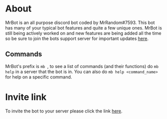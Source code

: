 # About
MrBot is an all purpose discord bot coded by MrRandom#7593. This bot has many of your typical bot features and quite a few unique ones. MrBot is still being actively worked on and new features are being added all the time so be sure to join the bots support server for important updates [here](https://discord.gg/fKbeTr4).

## Commands
MrBot's prefix is `mb `, to see a list of commands (and their functions) do `mb help` in a server that the bot is in. You can also do `mb help <command_name>` for help on a specific command.

# Invite link
To invite the bot to your server please click the link [here](https://discordapp.com/oauth2/authorize?client_id=424637852035317770&scope=bot&permissions=37080128).
